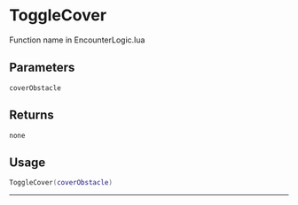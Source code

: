 # ToggleCover
Function name in EncounterLogic.lua
## Parameters
`coverObstacle`
## Returns
`none`
## Usage
```lua
ToggleCover(coverObstacle)
```
---
